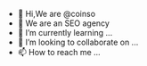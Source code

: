 - 👋 Hi,We are @coinso
- 👀 We are an SEO agency
- 🌱 I’m currently learning ...
- 💞️ I’m looking to collaborate on ...
- 📫 How to reach me ...

<!---
coinso/coinso is a ✨ special ✨ repository because its `README.md` (this file) appears on your GitHub profile.
You can click the Preview link to take a look at your changes.
--->

